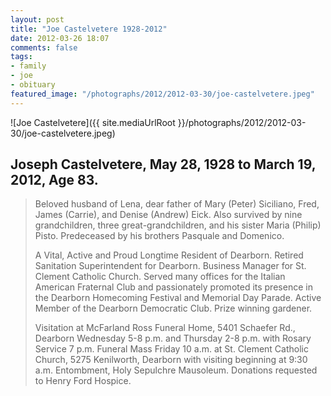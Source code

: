 ```yaml
---
layout: post
title: "Joe Castelvetere 1928-2012"
date: 2012-03-26 18:07
comments: false
tags:
- family
- joe
- obituary
featured_image: "/photographs/2012/2012-03-30/joe-castelvetere.jpeg"
---
```


![Joe Castelvetere]({{ site.mediaUrlRoot }}/photographs/2012/2012-03-30/joe-castelvetere.jpeg)

## Joseph Castelvetere, May 28, 1928 to March 19, 2012, Age 83.

> Beloved husband of Lena, dear father of Mary (Peter) Siciliano, Fred, James (Carrie), and Denise (Andrew) Eick. Also survived by nine grandchildren, three great-grandchildren, and his sister Maria (Philip) Pisto. Predeceased by his brothers Pasquale and Domenico.
>
> A Vital, Active and Proud Longtime Resident of Dearborn. Retired Sanitation Superintendent for Dearborn. Business Manager for St. Clement Catholic Church. Served many offices for the Italian American Fraternal Club and passionately promoted its presence in the Dearborn Homecoming Festival and Memorial Day Parade. Active Member of the Dearborn Democratic Club. Prize winning gardener.
>
> Visitation at McFarland Ross Funeral Home, 5401 Schaefer Rd., Dearborn Wednesday 5-8 p.m. and Thursday 2-8 p.m. with Rosary Service 7 p.m. Funeral Mass Friday 10 a.m. at St. Clement Catholic Church, 5275 Kenilworth, Dearborn with visiting beginning at 9:30 a.m. Entombment, Holy Sepulchre Mausoleum. Donations requested to Henry Ford Hospice.
